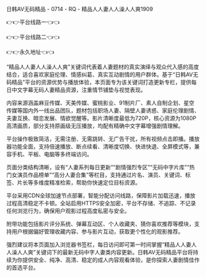 日韩AV无码精品 - 0714 - RQ - 精品人人妻人人澡人人爽1909

👉👉平台线路一👈👈

👉👉平台线路二👈👈

👉👉永久地址👈👈

“精品人人妻人人澡人人爽”关键词代表着人妻题材的真实演绎与观众代入感的高度结合，适合喜欢家庭伦理、情感纠葛、真实互动剧情的用户群体。基于“日韩AV无码精品”平台的资源优势与播放体验，本页面专为该关键词打造更新专栏，提供每日中文字幕无码人妻精品资源，注重情节铺垫与视觉表现。

内容来源涵盖麻豆传媒、天美传媒、蜜桃影业、91制片厂、素人自制企划、星空传媒等国内外一线出品团队，题材包括职场人妻、隔壁人妻诱惑、家庭伦理剧情、夫妻互换、暗恋发展、情欲觉醒等。影片清晰度最低为720P，核心资源为1080P高清画质，部分支持原画级无压播放，均配有精确中文字幕增强剧情理解。

平台操作极致简洁，无需注册、无需跳转、无广告干扰，所有视频点击即播。播放器功能全面，支持倍速播放、断点续看、清晰度切换、快进快退、全屏模式等，兼容手机、平板、电脑等多终端访问。

页面分类结构清晰，设有“人妻系列每日更新”“剧情强烈专区”“无码中字片库”“热门女演员作品榜单”“高分人妻合集”等栏目，支持通过片名、演员、关键词、标签、片长等多维度精准检索，帮助你快速定位目标资源。

平台采用CDN全球加速节点部署，智能分配访问线路，保障影片加载迅速，播放过程高清稳定不卡顿。全站启用HTTPS安全加密，平台不存储、不追踪、不记录任何浏览行为，确保用户观影过程高度私密与安全。

附带功能包括影片评分系统、弹幕互动区、个人收藏夹、猜你喜欢推荐等模块，支持用户根据偏好管理收藏内容、参与影片互动，获取更个性化的观影推荐。

强烈建议将本页面加入浏览器书签栏，每日访问即可第一时间掌握“精品人人妻人人澡人人爽”关键词下的最新无码中字人妻类内容更新。日韩AV无码精品平台将持续为你提供安全、纯净、高清、稳定的成人内容观看体验，是你探索人妻剧情佳作的首选平台。

